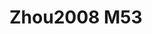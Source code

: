 # Zhou2008 M53
<a name="material" />
<script type="application/ld+json">

  {
    "@context": "https://schema.org/",
    "@type": "ChemicalSubstance",
    "http://purl.org/dc/terms/conformsTo":
      {
        "@type": "CreativeWork",
        "@id": "https://bioschemas.org/profiles/ChemicalSubstance/0.4-RELEASE/"
      },
    "@id": "https://egonw.github.io/nanowiki/nanowiki265.html#material",
    "name": "Zhou2008 M53",
    "sameAs: "http://127.0.0.1/mediawiki/index.php/Special:URIResolver/Zhou2008_M53"
  }
</script>

